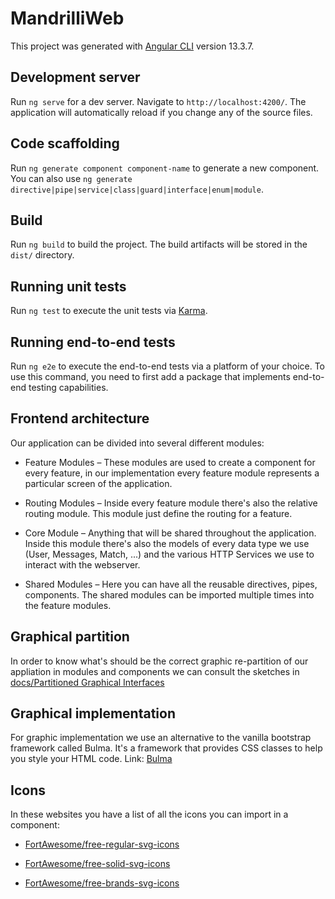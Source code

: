 # MandrilliWeb

This project was generated with [Angular CLI](https://github.com/angular/angular-cli) version 13.3.7.

## Development server

Run `ng serve` for a dev server. Navigate to `http://localhost:4200/`. The application will automatically reload if you change any of the source files.

## Code scaffolding

Run `ng generate component component-name` to generate a new component. You can also use `ng generate directive|pipe|service|class|guard|interface|enum|module`.

## Build

Run `ng build` to build the project. The build artifacts will be stored in the `dist/` directory.

## Running unit tests

Run `ng test` to execute the unit tests via [Karma](https://karma-runner.github.io).

## Running end-to-end tests

Run `ng e2e` to execute the end-to-end tests via a platform of your choice. To use this command, you need to first add a package that implements end-to-end testing capabilities.

## Frontend architecture

Our application can be divided into several different modules:

* Feature Modules – These modules are used to create a component for every feature, in our implementation every feature module represents a particular screen of the application.

* Routing Modules – Inside every feature module there's also the relative routing module. This module just define the routing for a feature.

* Core Module – Anything that will be shared throughout the application.  Inside this module there's also the models of every data type we use (User, Messages, Match, ...) and the various HTTP Services we use to interact with the webserver.

* Shared Modules – Here you can have all the reusable directives, pipes, components. The shared modules can be imported multiple times into the feature modules.


## Graphical partition

In order to know what's should be the correct graphic re-partition of our appliation in modules and components we can consult the
sketches in [docs/Partitioned Graphical Interfaces](../docs/Partitioned%20Graphical%20Interfaces)


## Graphical implementation

For graphic implementation we use an alternative to the vanilla bootstrap framework called Bulma.
It's a framework that provides CSS classes to help you style your HTML code.
Link: [Bulma](https://bulma.io/documentation/)

## Icons 

In these websites you have a list of all the icons you can import in a component: 
 * [FortAwesome/free-regular-svg-icons](https://github.com/FortAwesome/Font-Awesome/tree/master/js-packages/%40fortawesome/free-regular-svg-icons)

 * [FortAwesome/free-solid-svg-icons](https://github.com/FortAwesome/Font-Awesome/tree/master/js-packages/%40fortawesome/free-solid-svg-icons)

 * [FortAwesome/free-brands-svg-icons](https://github.com/FortAwesome/Font-Awesome/tree/master/js-packages/%40fortawesome/free-brands-svg-icons)